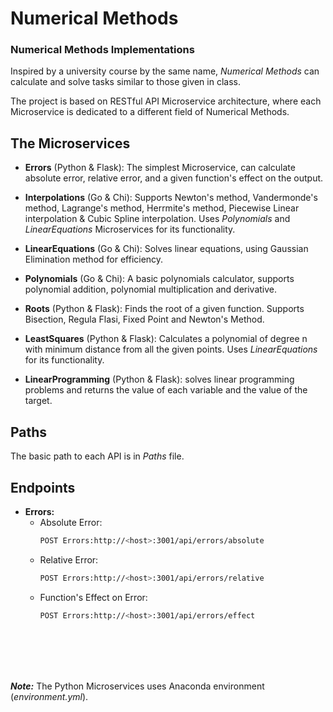 # Numerical Methods

### Numerical Methods Implementations

Inspired by a university course by the same name, _Numerical Methods_ can calculate and solve tasks similar to those given in class.

The project is based on RESTful API Microservice architecture, where each Microservice is dedicated to a different field of Numerical Methods.


## The Microservices
* **Errors** (Python & Flask): The simplest Microservice, can calculate absolute error, relative error, and a given function's effect on the output.

* **Interpolations** (Go & Chi): Supports Newton's method, Vandermonde's method, Lagrange's method, Herrmite's method, Piecewise Linear interpolation & Cubic Spline interpolation. Uses _Polynomials_ and _LinearEquations_ Microservices for its functionality.

* **LinearEquations** (Go & Chi): Solves linear equations, using Gaussian Elimination method for efficiency.

* **Polynomials** (Go & Chi): A basic polynomials calculator, supports polynomial addition, polynomial multiplication and derivative.

* **Roots** (Python & Flask): Finds the root of a given function. Supports Bisection, Regula Flasi, Fixed Point and Newton's Method.

* **LeastSquares** (Python & Flask): Calculates a polynomial of degree n with minimum distance from all the given points. Uses _LinearEquations_ for its functionality.

* **LinearProgramming** (Python & Flask): solves linear programming problems and returns the value of each variable and the value of the target. 


## Paths
The basic path to each API is in _Paths_ file.

## Endpoints

* **Errors:**
    * Absolute Error:
        ```bash
        POST Errors:http://<host>:3001/api/errors/absolute
        ```
    * Relative Error:
        ```bash
        POST Errors:http://<host>:3001/api/errors/relative
        ```
    * Function's Effect on Error:
        ```bash
        POST Errors:http://<host>:3001/api/errors/effect
        ```

<br /><br /><br /><br />

**_Note:_** The Python Microservices uses Anaconda environment (_environment.yml_).

